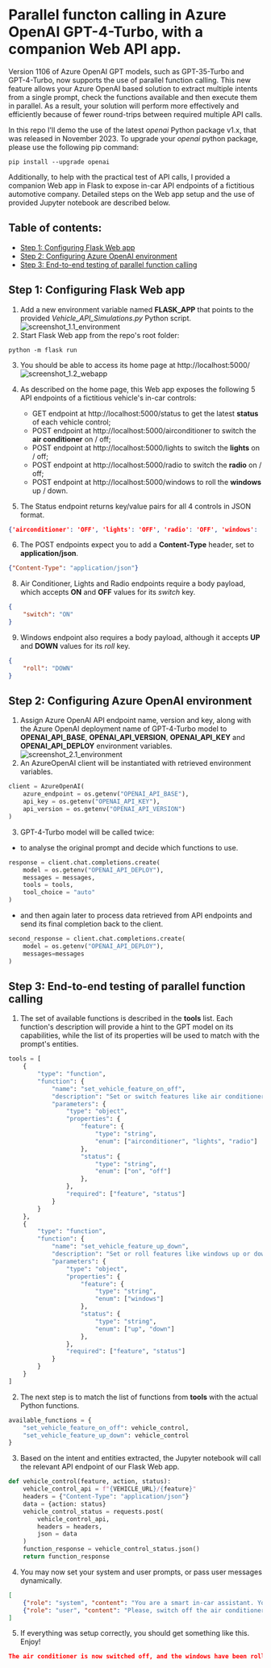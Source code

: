 # Parallel functon calling in Azure OpenAI GPT-4-Turbo, with a companion Web API app.

Version 1106 of Azure OpenAI GPT models, such as GPT-35-Turbo and GPT-4-Turbo, now supports the use of parallel function calling. This new feature allows your Azure OpenAI based solution to extract multiple intents from a single prompt, check the functions available and then execute them in parallel. As a result, your solution will perform more effectively and efficiently because of fewer round-trips between required multiple API calls.

In this repo I'll demo the use of the latest *openai* Python package v1.x, that was released in November 2023. To upgrade your *openai* python package, please use the following pip command:
```
pip install --upgrade openai
```

Additionally, to help with the practical test of API calls, I provided a companion Web app in Flask to expose in-car API endpoints of a fictitious automotive company. Detailed steps on the Web app setup and the use of provided Jupyter notebook are described below.

## Table of contents:
- [Step 1: Configuring Flask Web app](https://github.com/LazaUK/AOAI-ParallelFunctionCalling-SDKv1#step-1-configuring-flask-web-app)
- [Step 2: Configuring Azure OpenAI environment](https://github.com/LazaUK/AOAI-ParallelFunctionCalling-SDKv1#step-2-configuring-azure-openai-environment)
- [Step 3: End-to-end testing of parallel function calling](https://github.com/LazaUK/AOAI-ParallelFunctionCalling-SDKv1#step-3-end-to-end-testing-of-parallel-function-calling)

## Step 1: Configuring Flask Web app
1. Add a new environment variable named **FLASK_APP** that points to the provided *Vehicle_API_Simulations.py* Python script.
![screenshot_1.1_environment](images/step1_flask_env.png)
2. Start Flask Web app from the repo's root folder:
```
python -m flask run
```
3. You should be able to access its home page at http://localhost:5000/
![screenshot_1.2_webapp](images/step1_flask_app.png)
4. As described on the home page, this Web app exposes the following 5 API endpoints of a fictitious vehicle's in-car controls:
   - GET endpoint at http://localhost:5000/status to get the latest **status** of each vehicle control;
   - POST endpoint at http://localhost:5000/airconditioner to switch the **air conditioner** on / off;
   - POST endpoint at http://localhost:5000/lights to switch the **lights** on / off;
   - POST endpoint at http://localhost:5000/radio to switch the **radio** on / off;
   - POST endpoint at http://localhost:5000/windows to roll the **windows** up / down.

5. The Status endpoint returns key/value pairs for all 4 controls in JSON format.
``` JSON
{'airconditioner': 'OFF', 'lights': 'OFF', 'radio': 'OFF', 'windows': 'DOWN'}
```
6. The POST endpoints expect you to add a **Content-Type** header, set to **application/json**.
``` JSON
{"Content-Type": "application/json"}
```
8. Air Conditioner, Lights and Radio endpoints require a body payload, which accepts **ON** and **OFF** values for its *switch* key.
``` JSON
{
    "switch": "ON"
}
```
9. Windows endpoint also requires a body payload, although it accepts **UP** and **DOWN** values for its *roll* key. 
``` JSON
{
    "roll": "DOWN"
}
```

## Step 2: Configuring Azure OpenAI environment
1. Assign Azure OpenAI API endpoint name, version and key, along with the Azure OpenAI deployment name of GPT-4-Turbo model to **OPENAI_API_BASE**, **OPENAI_API_VERSION**, **OPENAI_API_KEY** and **OPENAI_API_DEPLOY** environment variables.
![screenshot_2.1_environment](images/step2_aoai_env.png)
2. An AzureOpenAI client will be instantiated with retrieved environment variables.
``` Python
client = AzureOpenAI(
    azure_endpoint = os.getenv("OPENAI_API_BASE"),
    api_key = os.getenv("OPENAI_API_KEY"),
    api_version = os.getenv("OPENAI_API_VERSION")
)
```
3. GPT-4-Turbo model will be called twice:
- to analyse the original prompt and decide which functions to use.
``` Python
response = client.chat.completions.create(
    model = os.getenv("OPENAI_API_DEPLOY"),
    messages = messages,
    tools = tools,
    tool_choice = "auto"
)
```
- and then again later to process data retrieved from API endpoints and send its final completion back to the client.
``` Python
second_response = client.chat.completions.create(
    model = os.getenv("OPENAI_API_DEPLOY"),
    messages=messages
)
```

## Step 3: End-to-end testing of parallel function calling
1. The set of available functions is described in the **tools** list. Each function's description will provide a hint to the GPT model on its capabilities, while the list of its properties will be used to match with the prompt's entities. 
``` Python
tools = [
    {
        "type": "function",
        "function": {
            "name": "set_vehicle_feature_on_off",
            "description": "Set or switch features like air conditioner, lights and radio on or off",
            "parameters": {
                "type": "object",
                "properties": {
                    "feature": {
                        "type": "string",
                        "enum": ["airconditioner", "lights", "radio"]
                    },
                    "status": {
                        "type": "string",
                        "enum": ["on", "off"]
                    },
                },
                "required": ["feature", "status"]
            }
        }
    },
    {
        "type": "function",
        "function": {
            "name": "set_vehicle_feature_up_down",
            "description": "Set or roll features like windows up or down",
            "parameters": {
                "type": "object",
                "properties": {
                    "feature": {
                        "type": "string",
                        "enum": ["windows"]
                    },
                    "status": {
                        "type": "string",
                        "enum": ["up", "down"]
                    },
                },
                "required": ["feature", "status"]
            }
        }
    }
]
```
2. The next step is to match the list of functions from **tools** with the actual Python functions.
``` Python
available_functions = {
    "set_vehicle_feature_on_off": vehicle_control,
    "set_vehicle_feature_up_down": vehicle_control
}
```
3. Based on the intent and entities extracted, the Jupyter notebook will call the relevant API endpoint of our Flask Web app.
``` Python
def vehicle_control(feature, action, status):
    vehicle_control_api = f"{VEHICLE_URL}/{feature}"
    headers = {"Content-Type": "application/json"}
    data = {action: status}
    vehicle_control_status = requests.post(
        vehicle_control_api,
        headers = headers,
        json = data
    )
    function_response = vehicle_control_status.json()
    return function_response
```
4. You may now set your system and user prompts, or pass user messages dynamically.
``` JSON
[
    {"role": "system", "content": "You are a smart in-car assistant. Your listen to commands and control vehicle features like air conditioner, lights, radio and windows."},
    {"role": "user", "content": "Please, switch off the air conditioner and roll the windows down."}
]
```
5. If everything was setup correctly, you should get something like this. Enjoy!
``` JSON
The air conditioner is now switched off, and the windows have been rolled down. Enjoy the breeze!
```
